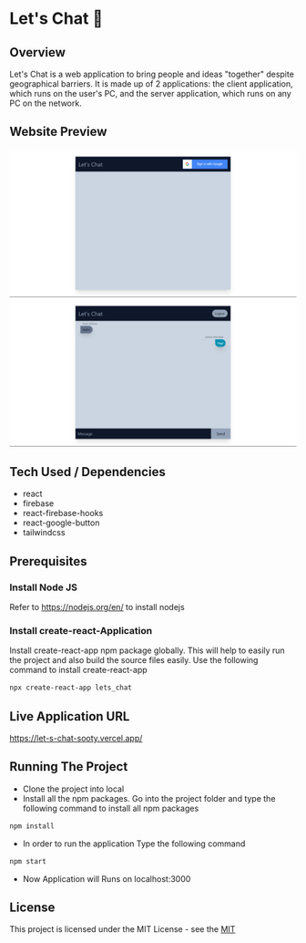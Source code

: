# Let's Chat 💬

## Overview
Let's Chat is a web application to bring people and ideas "together" despite geographical barriers. It is made up of 2 applications: the client application, which runs on the user's PC, and the server application, which runs on any PC on the network.


## Website Preview
![image](./public/Screenshot/Screenshot-1.png)
![image](./public/Screenshot/Screenshot-2.png)


## Tech Used / Dependencies

- react 
- firebase
- react-firebase-hooks
- react-google-button
- tailwindcss


## Prerequisites

### Install Node JS

Refer to https://nodejs.org/en/ to install nodejs

### Install create-react-Application

Install create-react-app npm package globally. This will help to easily run the project and also build the source files easily. Use the following command to install create-react-app

```bash
npx create-react-app lets_chat
```


## Live Application URL
https://let-s-chat-sooty.vercel.app/

## Running The Project
- Clone the project into local
- Install all the npm packages. Go into the project folder and type the following command to install all npm packages
```bash
npm install
```
- In order to run the application Type the following command
```bash
npm start
```
- Now Application will Runs on localhost:3000


## License
This project is licensed under the MIT License - see the [MIT](./LICENSE.md)
